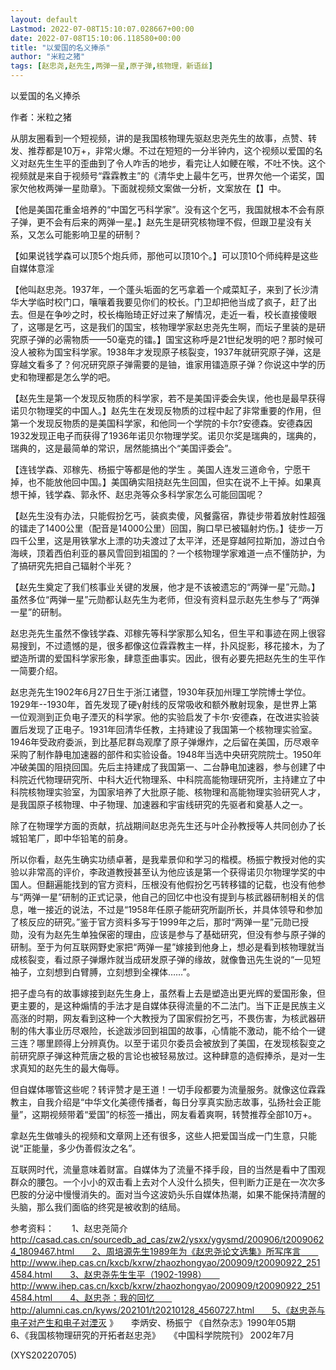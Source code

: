 ```yaml
---
layout: default
Lastmod: 2022-07-08T15:10:07.028667+00:00
date: 2022-07-08T15:10:06.118580+00:00
title: "以爱国的名义捧杀"
author: "米粒之猪"
tags: [赵忠尧,赵先生,两弹一星,原子弹,核物理，新语丝]
---
```


以爱国的名义捧杀

作者：米粒之猪

从朋友圈看到一个短视频，讲的是我国核物理先驱赵忠尧先生的故事，点赞、转发、推荐都是10万+，非常火爆。不过在短短的一分半钟内，这个视频以爱国的名义对赵先生生平的歪曲到了令人咋舌的地步，看完让人如鲠在喉，不吐不快。这个视频就是来自于视频号“霖霖教主”的《清华史上最牛乞丐，世界欠他一个诺奖，国家欠他枚两弹一星勋章》。下面就视频文案做一分析，文案放在【】中。

【他是美国花重金培养的“中国乞丐科学家”。没有这个乞丐，我国就根本不会有原子弹，更不会有后来的两弹一星。】赵先生是研究核物理不假，但跟卫星没有关系，又怎么可能影响卫星的研制？

【如果说钱学森可以顶5个炮兵师，那他可以顶10个。】可以顶10个师纯粹是这些自媒体意淫

【他叫赵忠尧。1937年，一个蓬头垢面的乞丐拿着一个咸菜缸子，来到了长沙清华大学临时校门口，嚷嚷着我要见你们的校长。门卫却把他当成了疯子，赶了出去。但是在争吵之时，校长梅贻琦正好过来了解情况，走近一看，校长直接傻眼了，这哪是乞丐，这是我们的国宝，核物理学家赵忠尧先生啊，而坛子里装的是研究原子弹的必需物质——50毫克的镭。】国宝这称呼是21世纪发明的吧？那时候可没人被称为国宝科学家。1938年才发现原子核裂变，1937年就研究原子弹，这是穿越文看多了？何况研究原子弹需要的是铀，谁家用镭造原子弹？你说这中学的历史和物理都是怎么学的吧。

【赵先生是第一个发现反物质的科学家，若不是美国评委会失误，他也是最早获得诺贝尔物理奖的中国人。】赵先生在发现反物质的过程中起了非常重要的作用，但第一个发现反物质的是美国科学家，和他同一个学院的卡尔?安德森。安德森因1932发现正电子而获得了1936年诺贝尔物理学奖。诺贝尔奖是瑞典的，瑞典的，瑞典的，这是最简单的常识，居然能搞出个“美国评委会”。

【连钱学森、邓稼先、杨振宁等都是他的学生 。美国人连发三道命令，宁愿干掉，也不能放他回中国。】美国确实阻挠赵先生回国，但实在说不上干掉。如果真想干掉，钱学森、郭永怀、赵忠尧等众多科学家怎么可能回国呢？

【赵先生没有办法，只能假扮乞丐，装疯卖傻，风餐露宿，靠徒步带着放射性超强的镭走了1400公里（配音是14000公里）回国，胸口早已被辐射灼伤。】徒步一万四千公里，这是用铁掌水上漂的功夫渡过了太平洋，还是穿越阿拉斯加，游过白令海峡，顶着西伯利亚的暴风雪回到祖国的？一个核物理学家难道一点不懂防护，为了搞研究先把自己辐射个半死？

【赵先生奠定了我们核事业关键的发展，他才是不该被遗忘的“两弹一星”元勋。】虽然多位“两弹一星”元勋都认赵先生为老师，但没有资料显示赵先生参与了“两弹一星”的研制。

赵忠尧先生虽然不像钱学森、邓稼先等科学家那么知名，但生平和事迹在网上很容易搜到，不过遗憾的是，很多都像这位霖霖教主一样，扑风捉影，移花接木，为了塑造所谓的爱国科学家形象，肆意歪曲事实。因此，很有必要先把赵先生的生平作一简要介绍。

赵忠尧先生1902年6月27日生于浙江诸暨，1930年获加州理工学院博士学位。1929年--1930年，首先发现了硬γ射线的反常吸收和额外散射现象，是世界上第一位观测到正负电子湮灭的科学家。他的实验启发了卡尔·安德森，在改进实验装置后发现了正电子。1931年回清华任教，主持建设了我国第一个核物理实验室。1946年受政府委派，到比基尼群岛观摩了原子弹爆炸，之后留在美国，历尽艰辛采购了制作静电加速器的部件和实验设备。1948年当选中央研究院院士。1950年冲破美国的阻挠回国。先后主持建成了我国第一、二台静电加速器，参与创建了中科院近代物理研究所、中科大近代物理系、中科院高能物理研究所，主持建立了中科院核物理实验室，为国家培养了大批原子能、核物理和高能物理实验研究人才，是我国原子核物理、中子物理、加速器和宇宙线研究的先驱者和奠基人之一。

除了在物理学方面的贡献，抗战期间赵忠尧先生还与叶企孙教授等人共同创办了长城铅笔厂，即中华铅笔的前身。

所以你看，赵先生确实功绩卓著，是我辈景仰和学习的楷模。杨振宁教授对他的实验以非常高的评价，李政道教授甚至认为他应该是第一个获得诺贝尔物理学奖的中国人。但翻遍能找到的官方资料，压根没有他假扮乞丐转移镭的记载，也没有他参与“两弹一星”研制的正式记录，他自己的回忆中也没有提到与核武器研制相关的信息，唯一接近的说法，不过是“1958年任原子能研究所副所长，并具体领导和参加了核反应的研究。”鉴于官方资料多写于1999年之后，那时“两弹一星”元勋已授勋，没有为赵先生单独保密的理由，应该是参与了基础研究，但没有参与原子弹的研制。至于为何互联网野史家把“两弹一星”嫁接到他身上，想必是看到核物理就当成核裂变，看过原子弹爆炸就当成研发原子弹的缘故，就像鲁迅先生说的“一见短袖子，立刻想到白臂膊，立刻想到全裸体……”。

把子虚乌有的故事嫁接到赵先生身上，虽然看上去是塑造出更光辉的爱国形象，但更主要的，是这种煽情的手法才是自媒体获得流量的不二法门。当下正是民族主义高涨的时期，网友看到这种一个大教授为了国家假扮乞丐，不畏伤害，为核武器研制的伟大事业历尽艰险，长途跋涉回到祖国的故事，心情能不激动，能不给个一键三连？哪里顾得上分辨真伪。以至于诺贝尔委员会被放到了美国，在发现核裂变之前研究原子弹这种荒唐之极的言论也被轻易放过。这种肆意的造假捧杀，是对一生求真知的赵先生的最大侮辱。

但自媒体哪管这些呢？转评赞才是王道！一切手段都要为流量服务。就像这位霖霖教主，自我介绍是“中华文化美德传播者，每日分享真实励志故事，弘扬社会正能量”，这期视频带着“爱国”的标签一播出，网友看着爽啊，转赞推荐全部10万+。

拿赵先生做噱头的视频和文章网上还有很多，这些人把爱国当成一门生意，只能说“正能量，多少伪善假汝之名”。

互联网时代，流量意味着财富。自媒体为了流量不择手段，目的当然是看中了围观群众的腰包。一个小小的双击看上去对个人没什么损失，但判断力正是在一次次多巴胺的分泌中慢慢消失的。面对当今这波奶头乐自媒体热潮，如果不能保持清醒的头脑，那么我们面临的终究是被收割的结局。

参考资料：　　1、赵忠尧简介　　http://casad.cas.cn/sourcedb_ad_cas/zw2/ysxx/ygysmd/200906/t20090624_1809467.html　　2、周培源先生1989年为《赵忠尧论文选集》所写序言　　http://www.ihep.cas.cn/kxcb/kxrw/zhaozhongyao/200909/t20090922_2514584.html　　3、赵忠尧先生生平（1902-1998）　　http://www.ihep.cas.cn/kxcb/kxrw/zhaozhongyao/200909/t20090922_2514584.html　　4、赵忠尧：我的回忆　　http://alumni.cas.cn/kyws/202101/t20210128_4560727.html　　5、《赵忠尧与电子对产生和电子对湮灭 》　　李炳安、杨振宁 《自然杂志》1990年05期　　6、《我国核物理研究的开拓者赵忠尧》　　《中国科学院院刊》 2002年7月

(XYS20220705)

